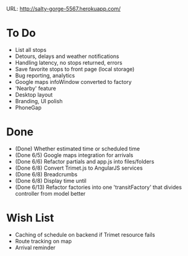 URL: http://salty-gorge-5567.herokuapp.com/

To Do
==============
- List all stops
- Detours, delays and weather notifications
- Handling latency, no stops returned, errors
- Save favorite stops to front page (local storage)
- Bug reporting, analytics
- Google maps infoWindow converted to factory
- 'Nearby' feature
- Desktop layout
- Branding, UI polish
- PhoneGap

Done
==============
- (Done) Whether estimated time or scheduled time
- (Done 6/5) Google maps integration for arrivals
- (Done 6/6) Refactor partials and app.js into files/folders
- (Done 6/8) Convert Trimet.js to AngularJS services
- (Done 6/8) Breadcrumbs
- (Done 6/8) Display time until
- (Done 6/13) Refactor factories into one 'transitFactory' that divides controller from model better

Wish List
==============
- Caching of schedule on backend if Trimet resource fails
- Route tracking on map
- Arrival reminder